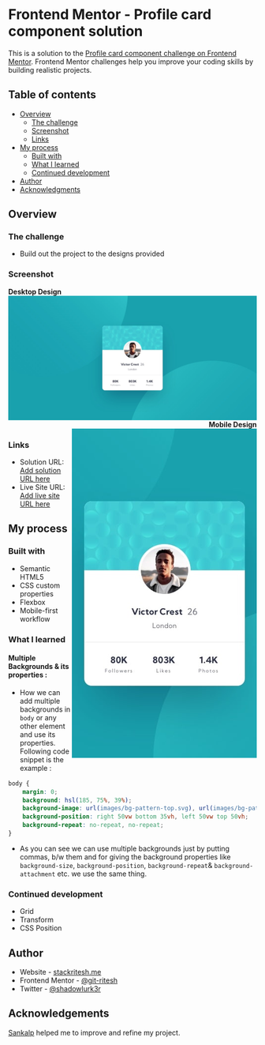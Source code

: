 # Frontend Mentor - Profile card component solution

This is a solution to the [Profile card component challenge on Frontend Mentor](https://www.frontendmentor.io/challenges/profile-card-component-cfArpWshJ). Frontend Mentor challenges help you improve your coding skills by building realistic projects. 

## Table of contents

- [Overview](#overview)
  - [The challenge](#the-challenge)
  - [Screenshot](#screenshot)
  - [Links](#links)
- [My process](#my-process)
  - [Built with](#built-with)
  - [What I learned](#what-i-learned)
  - [Continued development](#continued-development)
- [Author](#author)
- [Acknowledgments](#acknowledgments)

## Overview

### The challenge

- Build out the project to the designs provided

### Screenshot
**Desktop Design** 
<img src='design/desktop-design.jpg' align='left'>

<aside align='right'><b>Mobile Design</b></aside>
<img align='right' src='design/mobile-design.jpg'>

### Links

- Solution URL: [Add solution URL here](https://your-solution-url.com)
- Live Site URL: [Add live site URL here](https://your-live-site-url.com)

<h2>My process</h2>

### Built with

- Semantic HTML5
- CSS custom properties
- Flexbox
- Mobile-first workflow

### What I learned

#### Multiple Backgrounds & its properties : 
- How we can add multiple backgrounds in `body` or any other element and use its properties.
Following code snippet is the example : 
```css
body {
    margin: 0;
    background: hsl(185, 75%, 39%);
    background-image: url(images/bg-pattern-top.svg), url(images/bg-pattern-bottom.svg);
    background-position: right 50vw bottom 35vh, left 50vw top 50vh;
    background-repeat: no-repeat, no-repeat;
}
```
- As you can see we can use multiple backgrounds just by putting commas, b/w them and for giving the background properties like `background-size`, `background-position`, `background-repeat`& `background-attachment` etc. we use the same thing.

### Continued development

- Grid 
- Transform
- CSS Position

## Author

- Website - [stackritesh.me](https://www.stackritesh.me/)
- Frontend Mentor - [@git-ritesh](https://www.frontendmentor.io/profile/git-ritesh)
- Twitter - [@shadowlurk3r](https://www.twitter.com/shadowlurk3r)

## Acknowledgements 

[Sankalp](https://github.com/sankalp475) helped me to improve and refine my project.